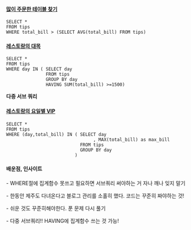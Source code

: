 #### [많이 주문한 테이블 찾기](https://solvesql.com/problems/find-tables-with-high-bill/)

```
SELECT * 
FROM tips
WHERE total_bill > (SELECT AVG(total_bill) FROM tips)
```

#### [레스토랑의 대목](https://solvesql.com/problems/high-season-of-restaurant/)

```
SELECT *
FROM tips 
WHERE day IN ( SELECT day
               FROM tips 
               GROUP BY day 
               HAVING SUM(total_bill) >=1500)
```

**다중 서브 쿼리**

#### [레스토랑의 요일별 VIP](https://solvesql.com/problems/restaurant-vip/)

```
SELECT *  
FROM tips 
WHERE (day,total_bill) IN ( SELECT day
                                 , MAX(total_bill) as max_bill 
                            FROM tips 
                            GROUP BY day
                          )
```

#### **배운점, 인사이트** 

\- WHERE절에 집계함수 못쓰고 필요하면 서브쿼리 써야하는 거 자나 깨나 잊지 말기

\- 한동안 제주도 다녀온다고 블로그 관리를 소홀히 했다. 코드는 꾸준히 짜야하는 것! 

\- 쉬운 것도 꾸준히해야한다. 푼 문제 다시 풀기 

\- 다중 서브쿼리!! HAVING에 집계함수 쓰는 것 가능!

